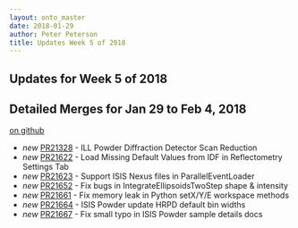 ```yaml
---
layout: onto_master
date: 2018-01-29
author: Peter Peterson
title: Updates Week 5 of 2018
---
```

Updates for Week 5 of 2018
--------------------------

Detailed Merges for Jan 29 to Feb 4, 2018
-----------------------------------------
[on github](https://github.com/mantidproject/mantid/pulls?q=is%3Apr+merged%3A2018-01-30..2018-02-04)

* *new* [PR21328](https://github.com/mantidproject/mantid/pull/21328) - ILL Powder Diffraction Detector Scan Reduction
* *new* [PR21622](https://github.com/mantidproject/mantid/pull/21622) - Load Missing Default Values from IDF in Reflectometry Settings Tab
* *new* [PR21623](https://github.com/mantidproject/mantid/pull/21623) - Support ISIS Nexus files in ParallelEventLoader
* *new* [PR21652](https://github.com/mantidproject/mantid/pull/21652) - Fix bugs in IntegrateEllipsoidsTwoStep shape & intensity
* *new* [PR21661](https://github.com/mantidproject/mantid/pull/21661) - Fix memory leak in Python setX/Y/E workspace methods
* *new* [PR21664](https://github.com/mantidproject/mantid/pull/21664) - ISIS Powder update HRPD default bin widths
* *new* [PR21667](https://github.com/mantidproject/mantid/pull/21667) - Fix small typo in ISIS Powder sample details docs
